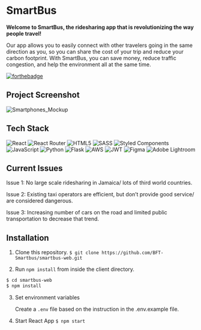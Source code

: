 # SmartBus

**Welcome to SmartBus, the ridesharing app that is revolutionizing the way people travel!**

Our app allows you to easily connect with other travelers going in the same direction as you, so you can share the cost of your trip and reduce your carbon footprint. With SmartBus, you can save money, reduce traffic congestion, and help the environment all at the same time.

[![forthebadge](https://forthebadge.com/images/badges/built-with-love.svg)](https://forthebadge.com)

## Project Screenshot
![Smartphones_Mockup](https://user-images.githubusercontent.com/79684572/209363885-62df6a17-bcf9-40be-b42a-41921c534183.png)


## Tech Stack
![React](https://img.shields.io/badge/react-%2320232a.svg?style=for-the-badge&logo=react&logoColor=%2361DAFB)
![React Router](https://img.shields.io/badge/React_Router-CA4245?style=for-the-badge&logo=react-router&logoColor=white)
![HTML5](https://img.shields.io/badge/html5-%23E34F26.svg?style=for-the-badge&logo=html5&logoColor=white)
![SASS](https://img.shields.io/badge/SASS-hotpink.svg?style=for-the-badge&logo=SASS&logoColor=white)
![Styled Components](https://img.shields.io/badge/styled--components-DB7093?style=for-the-badge&logo=styled-components&logoColor=white)
![JavaScript](https://img.shields.io/badge/javascript-%23323330.svg?style=for-the-badge&logo=javascript&logoColor=%23F7DF1E)
![Python](https://img.shields.io/badge/python-3670A0?style=for-the-badge&logo=python&logoColor=ffdd54)
![Flask](https://img.shields.io/badge/flask-%23000.svg?style=for-the-badge&logo=flask&logoColor=white)
![AWS](https://img.shields.io/badge/AWS-%23FF9900.svg?style=for-the-badge&logo=amazon-aws&logoColor=white)
![JWT](https://img.shields.io/badge/JWT-black?style=for-the-badge&logo=JSON%20web%20tokens)
![Figma](https://img.shields.io/badge/figma-%23F24E1E.svg?style=for-the-badge&logo=figma&logoColor=white)
![Adobe Lightroom](https://img.shields.io/badge/Adobe%20Lightroom-31A8FF.svg?style=for-the-badge&logo=Adobe%20Lightroom&logoColor=white)

## Current Issues
Issue 1: No large scale ridesharing in Jamaica/ lots of third world countries.

Issue 2: Existing taxi operators are efficient, but don’t provide good service/ are considered dangerous.

Issue 3: Increasing number of cars on the road and limited public transportation to decrease that trend.

## Installation

1. Clone this repository.
```$ git clone https://github.com/BFT-Smartbus/smartbus-web.git```


2. Run `npm install` from inside the client directory.


```bash
$ cd smartbus-web
$ npm install
```

3. Set environment variables

   Create a `.env` file based on the instruction in the .env.example file. 

4. Start React App
```$ npm start```
